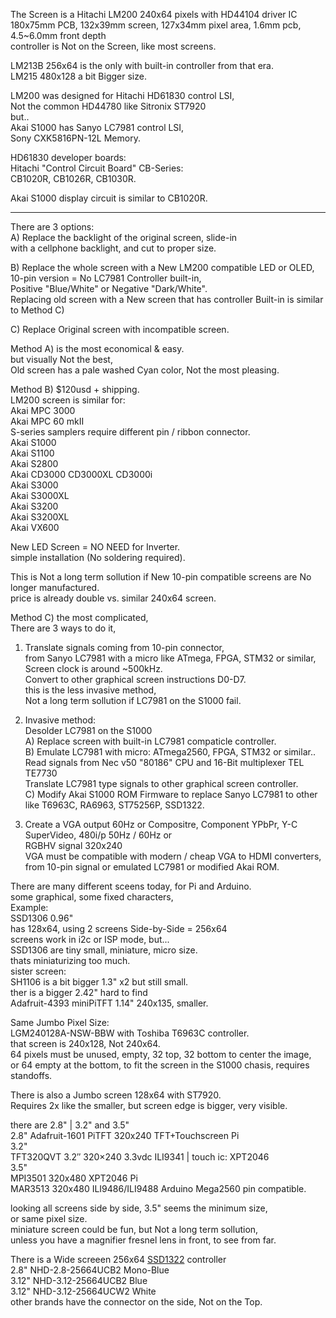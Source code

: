 The Screen is a Hitachi LM200 240x64 pixels with HD44104 driver IC</br>
180x75mm PCB, 132x39mm screen, 127x34mm pixel area, 1.6mm pcb, 4.5~6.0mm front depth </br>
controller is Not on the Screen, like most screens. </br>

LM213B 256x64 is the only with built-in controller from that era. </br>
LM215 480x128 a bit Bigger size. </br>

LM200 was designed for Hitachi HD61830 control LSI, </br>
Not the common HD44780 like Sitronix ST7920 </br>
but.. </br>
Akai S1000 has Sanyo LC7981 control LSI, </br>
Sony CXK5816PN-12L Memory.</br>

HD61830 developer boards: </br>
Hitachi "Control Circuit Board" CB-Series:  </br>
CB1020R, CB1026R, CB1030R. </br>

Akai S1000 display circuit is similar to CB1020R. </br>

------

There are 3 options: </br>
A) Replace the backlight of the original screen, slide-in </br>
with a cellphone backlight, and cut to proper size. </br>

B) Replace the whole screen with a New LM200 compatible LED or OLED, </br>
10-pin version = No LC7981 Controller built-in,  </br>
Positive "Blue/White" or Negative "Dark/White". </br>
Replacing old screen with a New screen that has controller Built-in is similar to Method C) </br>

C) Replace Original screen with incompatible screen. </br>

Method A) is the most economical & easy. </br>
but visually Not the best, </br>
Old screen has a pale washed Cyan color, Not the most pleasing. </br>

Method B) $120usd + shipping. </br>
LM200 screen is similar for: </br>
Akai MPC 3000 </br>
Akai MPC 60 mkII </br>
S-series samplers require different pin / ribbon connector.  </br>
Akai S1000 </br>
Akai S1100 </br>
Akai S2800 </br>
Akai CD3000 CD3000XL CD3000i </br>
Akai S3000 </br>
Akai S3000XL </br>
Akai S3200 </br>
Akai S3200XL </br>
Akai VX600 </br>

New LED Screen = NO NEED for Inverter. </br>
simple installation (No soldering required). </br>

This is Not a long term sollution if New 10-pin compatible screens are No longer manufactured. </br>
price is already double vs. similar 240x64 screen. </br>

Method C) the most complicated, </br>
There are 3 ways to do it, </br>
1. Translate signals coming from 10-pin connector,</br>
from Sanyo LC7981 with a micro like ATmega, FPGA, STM32 or similar, </br>
Screen clock is around ~500kHz. </br>
Convert to other graphical screen instructions D0-D7. </br>
this is the less invasive method, </br>
Not a long term sollution if LC7981 on the S1000 fail. </br>

3. Invasive method: </br>
Desolder LC7981 on the S1000 </br>
A) Replace screen with built-in LC7981 compaticle controller. </br>
B) Emulate LC7981 with micro: ATmega2560, FPGA, STM32 or similar.. </br>
Read signals from Nec v50 "80186" CPU and 16-Bit multiplexer TEL TE7730 </br>
Translate LC7981 type signals to other graphical screen controller. </br>
C) Modify Akai S1000 ROM Firmware to replace Sanyo LC7981 to other like T6963C, RA6963, ST75256P, SSD1322. </br>

4. Create a VGA output 60Hz or Compositre, Component YPbPr, Y-C SuperVideo, </btr>
480i/p 50Hz / 60Hz or </br>
RGBHV signal 320x240 </br>
VGA must be compatible with modern / cheap VGA to HDMI converters, </br>
from 10-pin signal or emulated LC7981 or modified Akai ROM. </br>

There are many different sceens today, for Pi and Arduino. </br>
some graphical, some fixed characters, </br>
Example: </br>
SSD1306 0.96" </br>
has 128x64, using 2 screens Side-by-Side = 256x64 </br>
screens work in i2c or ISP mode, but... </br>
SSD1306 are tiny small, miniature, micro size. </br>
thats miniaturizing too much. </br>
sister screen: </br>
SH1106 is a bit bigger 1.3" x2 but still small. </br>
ther is a bigger 2.42" hard to find <br>
Adafruit-4393 miniPiTFT 1.14" 240x135, smaller.  </br>

Same Jumbo Pixel Size: </br>
LGM240128A-NSW-BBW with Toshiba T6963C controller. </br>
that screen is 240x128, Not 240x64. </br>
64 pixels must be unused, empty, 32 top, 32 bottom to center the image, </br>
or 64 empty at the bottom, to fit the screen in the S1000 chasis, requires standoffs. </br>

There is also a Jumbo screen 128x64 with ST7920. </br>
Requires 2x like the smaller, but screen edge is bigger, very visible. </br>

there are 2.8" | 3.2" and 3.5" </br>
2.8" Adafruit-1601 PiTFT 320x240 TFT+Touchscreen Pi </br>
3.2" </br>
TFT320QVT 3.2″ 320×240 3.3vdc ILI9341 | touch ic: XPT2046 </br>
3.5" </br>
MPI3501 320x480 XPT2046 Pi </br>
MAR3513 320x480 ILI9486/ILI9488 Arduino Mega2560 pin compatible. </br>

looking all screens side by side, 3.5" seems the minimum size, </br>
or same pixel size. </br>
miniature screen could be fun, but Not a long term sollution, </br>
unless you have a magnifier fresnel lens in front, to see from far. </br>

There is a Wide screeen 256x64 [SSD1322](https://support.newhavendisplay.com/hc/en-us/articles/4414477846679-SSD1322) controller </br>
2.8" NHD-2.8-25664UCB2 Mono-Blue </br>
3.12" NHD-3.12-25664UCB2 Blue </br>
3.12" NHD-3.12-25664UCW2 White </br>
other brands have the connector on the side, Not on the Top. </br>
